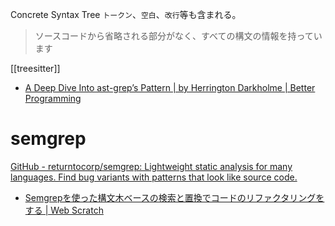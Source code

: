 Concrete Syntax Tree
`トークン`、`空白`、`改行`等も含まれる。
> ソースコードから省略される部分がなく、すべての構文の情報を持っています

[[treesitter]]

- [A Deep Dive Into ast-grep’s Pattern | by Herrington Darkholme | Better Programming](https://betterprogramming.pub/deep-dive-into-ast-greps-pattern-7efc3eefc7c3)

# semgrep
[GitHub - returntocorp/semgrep: Lightweight static analysis for many languages. Find bug variants with patterns that look like source code.](https://github.com/returntocorp/semgrep/tree/develop)
- [Semgrepを使った構文木ベースの検索と置換でコードのリファクタリングをする | Web Scratch](https://efcl.info/2020/12/04/semgrep/)
